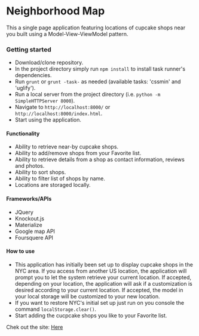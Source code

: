 # Neighborhood Map

This a single page application featuring locations of cupcake shops near you built using a Model-View-ViewModel pattern.

### Getting started

- Download/clone repository.
- In the project directory simply run `npm install` to install task runner's dependencies.
- Run `grunt` or  `grunt -task-` as needed (available tasks: 'cssmin' and 'uglify').
- Run a local server from the project directory (i.e. `python -m SimpleHTTPServer 8000`).
- Navigate to `http://localhost:8000/` or `http://localhost:8000/index.html`.
- Start using the application.

#### Functionality

- Ability to retrieve near-by cupcake shops.
- Ability to add/remove shops from your Favorite list.
- Ability to retrieve details from a shop as contact information, reviews and photos.
- Ability to sort shops.
- Ability to filter list of shops by name.
- Locations are storaged locally.

#### Frameworks/APIs

- JQuery
- Knockout.js
- Materialize
- Google map API
- Foursquere API

#### How to use

- This application has initially been set up to display cupcake shops in the NYC area. If you access from another US location, the application will prompt you to let the system retrieve your current location. If accepted, depending on your location, the application will ask if a customization is desired according to your current location. If accepted, the model in your local storage will be customized to your new location.
- If you want to restore NYC's initial set up just run on you console the command `localStorage.clear()`.
- Start adding the cucpcake shops you like to your Favorite list.

Chek out the site: [Here](https://bigapplemonkey.github.io/get-your-cupcakes/)
